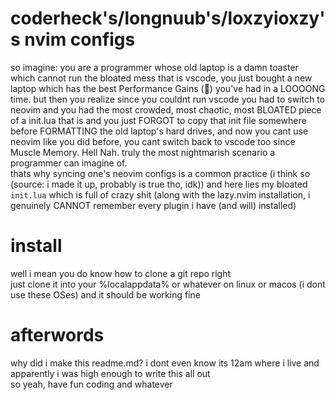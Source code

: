 # coderheck's/longnuub's/loxzyioxzy's nvim configs
so imagine: you are a programmer whose old laptop is a damn toaster which cannot run the bloated mess that is vscode, you just bought a new laptop which has the best Performance Gains (🤑) you've had in a LOOOONG time. but then you realize since you couldnt run vscode you had to switch to neovim and you had the most crowded, most chaotic, most BLOATED piece of a init.lua that is and you just FORGOT to copy that init file somewhere before FORMATTING the old laptop's hard drives, and now you cant use neovim like you did before, you cant switch back to vscode too since Muscle Memory. Hell Nah. truly the most nightmarish scenario a programmer can imagine of. \
thats why syncing one's neovim configs is a common practice (i think so (source: i made it up, probably is true tho, idk)) and here lies my bloated `init.lua` which is full of crazy shit (along with the lazy.nvim installation, i genuinely CANNOT remember every plugin i have (and will) installed)
# install
well i mean you do know how to clone a git repo right \
just clone it into your %localappdata% or whatever on linux or macos (i dont use these OSes) and it should be working fine
# afterwords
why did i make this readme.md? i dont even know its 12am where i live and apparently i was high enough to write this all out \
so yeah, have fun coding and whatever

